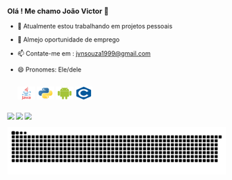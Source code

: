 ### Olá ! Me chamo João Victor 👋

- 🔭 Atualmente estou trabalhando em projetos pessoais
- 🤔 Almejo oportunidade de emprego
- 📫 Contate-me em : jvnsouza1999@gmail.com
- 😄 Pronomes: Ele/dele




  <div style="display: inline_block"><br>
  <img align="center" alt="João-Java" height="30" width="40" src='https://github.com/devicons/devicon/blob/master/icons/java/java-original-wordmark.svg'>
  <img align="center" alt="João-Python" height="30" width="40" src="https://raw.githubusercontent.com/devicons/devicon/master/icons/python/python-original.svg">
  <img align="center" alt="João-Android" height="30" width="40" src="https://github.com/devicons/devicon/blob/master/icons/android/android-original.svg">
  <img align="center" alt="João-C" height="30" width="40" src="https://github.com/devicons/devicon/blob/master/icons/c/c-plain.svg">
</div>
  
 ##
  
 <div>
 <a href="https://www.instagram.com/jvnsouza__" target="_blank"><img src="https://img.shields.io/badge/-Instagram-%23E4405F?style=for-the-badge&logo=instagram&logoColor=white" target="_blank"></a>  
   <a href="https://www.twitch.tv/ninjacompacto" target="_blank"><img src="https://img.shields.io/badge/Twitch-9146FF?style=for-the-badge&logo=twitch&logoColor=white" target="_blank"></a>
   <a href = "https://api.whatsapp.com/send?phone=5592981441474&text=Ol%C3%A1%20Jo%C3%A3o!%20venho%20pelo%20GitHub"><img src="https://img.shields.io/badge/WhatsApp-25D366?style=for-the-badge&logo=whatsapp&logoColor=white" target="_blank"></a>
 
 
 ![Snake animation](https://github.com/NinjaCompacto/NinjaCompacto/blob/output/github-contribution-grid-snake.svg)
 </div>
